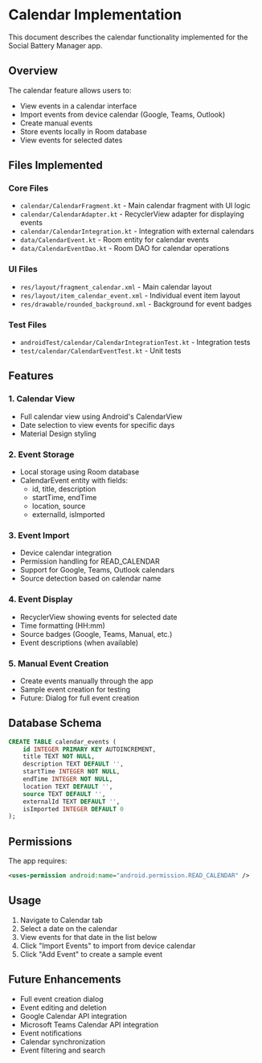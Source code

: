 # Calendar Implementation

This document describes the calendar functionality implemented for the Social Battery Manager app.

## Overview

The calendar feature allows users to:
- View events in a calendar interface
- Import events from device calendar (Google, Teams, Outlook)
- Create manual events
- Store events locally in Room database
- View events for selected dates

## Files Implemented

### Core Files
- `calendar/CalendarFragment.kt` - Main calendar fragment with UI logic
- `calendar/CalendarAdapter.kt` - RecyclerView adapter for displaying events
- `calendar/CalendarIntegration.kt` - Integration with external calendars
- `data/CalendarEvent.kt` - Room entity for calendar events
- `data/CalendarEventDao.kt` - Room DAO for calendar operations

### UI Files
- `res/layout/fragment_calendar.xml` - Main calendar layout
- `res/layout/item_calendar_event.xml` - Individual event item layout
- `res/drawable/rounded_background.xml` - Background for event badges

### Test Files
- `androidTest/calendar/CalendarIntegrationTest.kt` - Integration tests
- `test/calendar/CalendarEventTest.kt` - Unit tests

## Features

### 1. Calendar View
- Full calendar view using Android's CalendarView
- Date selection to view events for specific days
- Material Design styling

### 2. Event Storage
- Local storage using Room database
- CalendarEvent entity with fields:
  - id, title, description
  - startTime, endTime
  - location, source
  - externalId, isImported

### 3. Event Import
- Device calendar integration
- Permission handling for READ_CALENDAR
- Support for Google, Teams, Outlook calendars
- Source detection based on calendar name

### 4. Event Display
- RecyclerView showing events for selected date
- Time formatting (HH:mm)
- Source badges (Google, Teams, Manual, etc.)
- Event descriptions (when available)

### 5. Manual Event Creation
- Create events manually through the app
- Sample event creation for testing
- Future: Dialog for full event creation

## Database Schema

```sql
CREATE TABLE calendar_events (
    id INTEGER PRIMARY KEY AUTOINCREMENT,
    title TEXT NOT NULL,
    description TEXT DEFAULT '',
    startTime INTEGER NOT NULL,
    endTime INTEGER NOT NULL,
    location TEXT DEFAULT '',
    source TEXT DEFAULT '',
    externalId TEXT DEFAULT '',
    isImported INTEGER DEFAULT 0
);
```

## Permissions

The app requires:
```xml
<uses-permission android:name="android.permission.READ_CALENDAR" />
```

## Usage

1. Navigate to Calendar tab
2. Select a date on the calendar
3. View events for that date in the list below
4. Click "Import Events" to import from device calendar
5. Click "Add Event" to create a sample event

## Future Enhancements

- Full event creation dialog
- Event editing and deletion
- Google Calendar API integration
- Microsoft Teams Calendar API integration
- Event notifications
- Calendar synchronization
- Event filtering and search